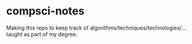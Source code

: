 # compsci-notes
Making this repo to keep track of algorithms/techniques/technologies/... taught as part of my degree.

